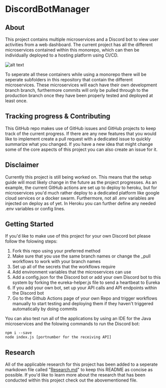 # DiscordBotManager
## About

This project contains multiple microservices and a Discord bot to view user activities from a web dashboard. The current project has all the different microservices contained within this monorepo, which can then be individually deployed to a hosting platform using CI/CD.

![alt text](https://github.com/FHICT-S-Owen/S3-IPS-DOCS/blob/main/Container_diagram_v2.jpg?raw=true)

To seperate all these containers while using a monorepo there will be seperate subfolders in this repository that contain the different microservices. These microservices will each have their own development branch branch, furthermore commits will only be pulled through to the production branch once they have been properly tested and deployed at least once.

## Tracking progress & Contributing

This GitHub repo makes use of GitHub issues and GitHub projects to keep track of the current progress. If there are any new features that you would like to implement create a pull request with a dedicated issue to quickly summarize what you changed. If you have a new idea that might change some of the core aspects of this project you can also create an issue for it.

## Disclaimer

Currently this project is still being worked on. This means that the setup guide will most likely change in the future as the project progresses. As an example, the current GitHub actions are set up to deploy to heroku, but for microservices you'd much rather deploy to a dedicated platform like google cloud services or a docker swarm. Furthermore, not all .env variables are injected on deploy as of yet. In Heroku you can further define any needed .env variables or config lines.

## Getting Started
If you'd like to make use of this project for your own Discord bot please follow the folowing steps:

1. Fork this repo using your preferred method
2. Make sure that you use the same branch names or change the _pull workflows to work with your branch names
3. Set up all of the secrets that the workflows require
4. Add environment variables that the microservices can use
5. Add a config.json for the Discord bot or add your own Discord bot to this system by forking the eureka-helper.js file to send a heartbeat to Eureka
6. If you add your own bot, set up your API calls and API endpoints within the Discord bot
7. Go to the Github Actions page of your own Repo and trigger workflows manually to start testing and deploying them if they haven't triggered automatically by doing commits

You can also test run all of the applications by using an IDE for the Java microservices and the folowing commands to run the Discord bot:

```console
npm i --save
node index.js [portnumber for the receiving API]
```

## Research

All of the applicable research for this project has been added to a seperate markdown file called "[Research.md](https://github.com/FHICT-S-Owen/DiscordBotManager/blob/research/Research.md)" to keep this README as concise as possible. If you'd like to learn more about the research that has been conducted within this project check out the abovementioned file.
